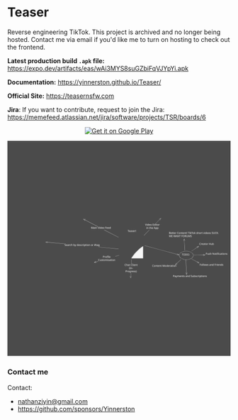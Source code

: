 # Teaser

Reverse engineering TikTok.
This project is archived and no longer being hosted. Contact me via email if you'd like me to turn on hosting to check out the frontend.

**Latest production build `.apk` file:** https://expo.dev/artifacts/eas/wAi3MYS8suGZbiFqVJYpYi.apk

**Documentation:** https://yinnerston.github.io/Teaser/

**Official Site:** https://teasernsfw.com

**Jira**: If you want to contribute, request to join the Jira: https://memefeed.atlassian.net/jira/software/projects/TSR/boards/6

<p align="center">
    <a href='https://play.google.com/store/apps/details?id=com.yinnerston.teaser&pcampaignid=pcampaignidMKT-Other-global-all-co-prtnr-py-PartBadge-Mar2515-1'>
        <img alt='Get it on Google Play' src='https://play.google.com/intl/en_us/badges/static/images/badges/en_badge_web_generic.png'/>
    </a>
</p>

![Teaser Mind Map](./docs/Teaser/static/docs/img/teasermindmap.svg)

### Contact me

Contact:
- nathanzjyin@gmail.com
- https://github.com/sponsors/Yinnerston

